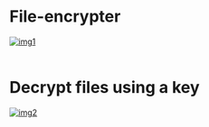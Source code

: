 # File-encrypter
<a href="https://ibb.co/cXmwXCj"><img src="https://i.ibb.co/Nn4rnmM/img1.png" alt="img1" border="0"></a><br /><a target='_blank' href='https://imgbb.com/'></a><br />

# Decrypt files using a key

<a href="https://ibb.co/RY6Qj9t"><img src="https://i.ibb.co/q7gmJdh/img2.png" alt="img2" border="0"></a><br /><a target='_blank' href='https://imgbb.com/'></a><br />
